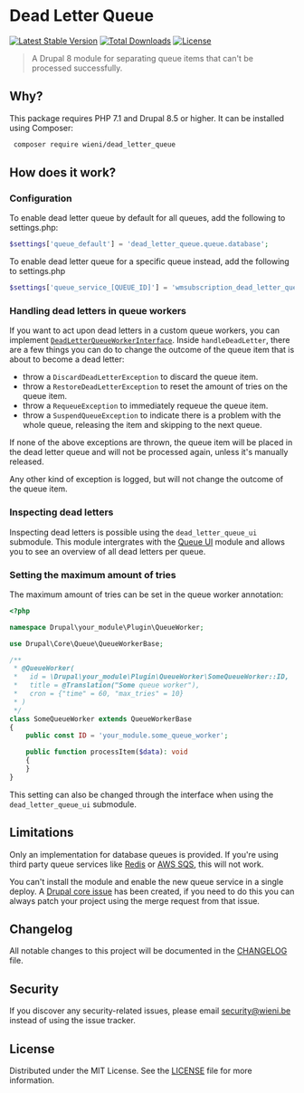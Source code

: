 Dead Letter Queue
======================

[![Latest Stable Version](https://poser.pugx.org/wieni/dead_letter_queue/v/stable)](https://packagist.org/packages/wieni/dead_letter_queue)
[![Total Downloads](https://poser.pugx.org/wieni/dead_letter_queue/downloads)](https://packagist.org/packages/wieni/dead_letter_queue)
[![License](https://poser.pugx.org/wieni/dead_letter_queue/license)](https://packagist.org/packages/wieni/dead_letter_queue)

> A Drupal 8 module for separating queue items that can't be processed successfully.

## Why?
This package requires PHP 7.1 and Drupal 8.5 or higher. It can be installed using Composer:

```bash
 composer require wieni/dead_letter_queue
```

## How does it work?
### Configuration
To enable dead letter queue by default for all queues, add the following to settings.php:
```php
$settings['queue_default'] = 'dead_letter_queue.queue.database';
```

To enable dead letter queue for a specific queue instead, add the following to settings.php
```php
$settings['queue_service_[QUEUE_ID]'] = 'wmsubscription_dead_letter_queue.queue.database';
```

### Handling dead letters in queue workers
If you want to act upon dead letters in a custom queue workers, you can implement
[`DeadLetterQueueWorkerInterface`](src/Queue/DeadLetterQueueWorkerInterface.php). Inside `handleDeadLetter`, there are
a few things you can do to change the outcome of the queue item that is about to become a dead letter:
- throw a `DiscardDeadLetterException` to discard the queue item.
- throw a `RestoreDeadLetterException` to reset the amount of tries on the queue item.
- throw a `RequeueException` to immediately requeue the queue item.
- throw a `SuspendQueueException` to indicate there is a problem with the whole queue,
  releasing the item and skipping to the next queue.

If none of the above exceptions are thrown, the queue item will be placed in the dead letter queue and will not be processed again,
unless it's manually released.

Any other kind of exception is logged, but will not change the outcome of the queue item.

### Inspecting dead letters
Inspecting dead letters is possible using the `dead_letter_queue_ui` submodule. This module intergrates with the [Queue UI](https://www.drupal.org/project/queue_ui) module and allows you to see an overview of all dead letters per queue.

### Setting the maximum amount of tries
The maximum amount of tries can be set in the queue worker annotation:

```php
<?php

namespace Drupal\your_module\Plugin\QueueWorker;

use Drupal\Core\Queue\QueueWorkerBase;

/**
 * @QueueWorker(
 *   id = \Drupal\your_module\Plugin\QueueWorker\SomeQueueWorker::ID,
 *   title = @Translation("Some queue worker"),
 *   cron = {"time" = 60, "max_tries" = 10}
 * )
 */
class SomeQueueWorker extends QueueWorkerBase
{
    public const ID = 'your_module.some_queue_worker';

    public function processItem($data): void
    {
    }
}
```

This setting can also be changed through the interface when using the `dead_letter_queue_ui` submodule.

## Limitations
Only an implementation for database queues is provided. If you're using third party queue services like
[Redis](https://www.drupal.org/project/redis) or [AWS SQS](https://www.drupal.org/project/aws_sqs), this will not work.

You can't install the module and enable the new queue service in a single deploy. A
[Drupal core issue](https://www.drupal.org/project/drupal/issues/3208556) has been created, if you need to do this you
can always patch your project using the merge request from that issue.

## Changelog
All notable changes to this project will be documented in the
[CHANGELOG](CHANGELOG.md) file.

## Security
If you discover any security-related issues, please email
[security@wieni.be](mailto:security@wieni.be) instead of using the issue
tracker.

## License
Distributed under the MIT License. See the [LICENSE](LICENSE.md) file
for more information.
